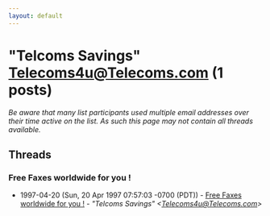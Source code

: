 ```yaml
---
layout: default
---
```


# "Telcoms Savings" <Telecoms4u@Telecoms.com> (1 posts)

_Be aware that many list participants used multiple email addresses over their time active on the list. As such this page may not contain all threads available._

## Threads

### Free Faxes worldwide for you !
+ 1997-04-20 (Sun, 20 Apr 1997 07:57:03 -0700 (PDT)) - [Free Faxes worldwide for you !](/archive/1997/04/aacc373eab51bb0f485fe68d461d87ebdb55501c616a7c8eebf851d0697cbc50) - _"Telcoms Savings" \<Telecoms4u@Telecoms.com\>_

